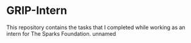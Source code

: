# GRIP-Intern

This repository contains the tasks that I completed while working as an intern for The Sparks Foundation. unnamed
